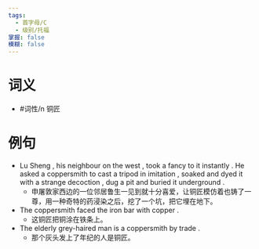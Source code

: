 ```yaml
---
tags:
  - 首字母/C
  - 级别/托福
掌握: false
模糊: false
---
```

# 词义
- #词性/n  铜匠
# 例句
- Lu Sheng , his neighbour on the west , took a fancy to it instantly . He asked a coppersmith to cast a tripod in imitation , soaked and dyed it with a strange decoction , dug a pit and buried it underground .
	- 申屠敦家西边的一位邻居鲁生一见到就十分喜爱，让铜匠模仿着也铸了一尊，用一种奇特的药浸染之后，挖了一个坑，把它埋在地下。
- The coppersmith faced the iron bar with copper .
	- 这铜匠把铜涂在铁条上。
- The elderly grey-haired man is a coppersmith by trade .
	- 那个灰头发上了年纪的人是铜匠。

